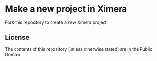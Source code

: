# Make a new project in Ximera

Fork this repository to create a new Ximera project.


## License
The contents of this repository (unless otherwise stated) are in the Public Domain.
